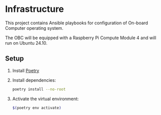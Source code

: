 # Infrastructure

This project contains Ansible playbooks for configuration of On-board Computer operating system.

The OBC will be equipped with a Raspberry Pi Compute Module 4 and will run on Ubuntu 24.10.


## Setup

1. Install [Poetry](https://python-poetry.org/docs/#installing-with-the-official-installer)

2. Install dependencies:
   ```bash
   poetry install --no-root
   ```

3. Activate the virtual environment:
   ```bash
   $(poetry env activate)
   ```